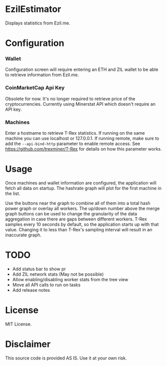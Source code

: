 # EzilEstimator
Displays statistics from Ezil.me.

# Configuration
### Wallet
Configuration screen will require entering an ETH and ZIL wallet to be able to retrieve information from Ezil.me.

### CoinMarketCap Api Key
Obsolete for now. It's no longer required to retrieve price of the cryptocurrencies. Currently using Minerstat API which doesn't require an API key.

### Machines
Enter a hostname to retrieve T-Rex statistics. If running on the same machine you can use localhost or 127.0.0.1. If running remote, make sure to add the `--api-bind-http` parameter to enable remote access. See <https://github.com/trexminer/T-Rex> for details on how this parameter works.

# Usage
Once machines and wallet information are configured, the application will fetch all data on startup. The hashrate graph will plot for the first machine in the list. 

Use the buttons near the graph to combine all of them into a total hash power graph or overlay all workers. The up/down number above the merge graph buttons can be used to change the granularity of the data aggregation in case there are gaps between different workers. T-Rex samples every 10 seconds by default, so the application starts up with that value. Changing it to less than T-Rex's sampling interval will result in an inaccurate graph.

# TODO
* Add status bar to show pr
* Add ZIL network stats (May not be possible)
* Allow enabling/disabling worker stats from the tree view
* Move all API calls to run on tasks 
* Add release notes

# License
MIT License. 

# Disclaimer
This source code is provided AS IS. Use it at your own risk. 
